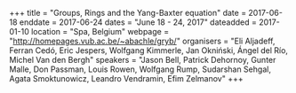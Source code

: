+++
title = "Groups, Rings and the Yang-Baxter equation"
date = 2017-06-18
enddate = 2017-06-24
dates = "June 18 - 24, 2017"
dateadded = 2017-01-10
location = "Spa, Belgium"
webpage = "http://homepages.vub.ac.be/~abachle/gryb/"
organisers = "Eli Aljadeff, Ferran Cedó, Eric Jespers, Wolfgang Kimmerle, Jan Okniński, Ángel del Río, Michel Van den Bergh"
speakers = "Jason Bell, Patrick Dehornoy, Gunter Malle, Don Passman, Louis Rowen, Wolfgang Rump, Sudarshan Sehgal, Agata Smoktunowicz, Leandro Vendramin, Efim Zelmanov"
+++
